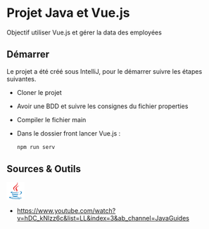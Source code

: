# Projet Java et Vue.js

Objectif utiliser Vue.js et gérer la data des employées

## Démarrer

Le projet a été créé sous IntelliJ, pour le démarrer suivre les étapes suivantes.

- Cloner le projet
- Avoir une BDD et suivre les consignes du fichier properties
- Compiler le fichier main
- Dans le dossier front lancer Vue.js :
  
  ```bash
  npm run serv
  ```

## Sources & Outils

<a href="https://www.java.com" target="_blank" rel="noreferrer"> <img src="https://raw.githubusercontent.com/devicons/devicon/master/icons/java/java-original.svg" alt="java" width="40" height="40"/> </a>

- https://www.youtube.com/watch?v=hDC_kNlzz6c&list=LL&index=3&ab_channel=JavaGuides
